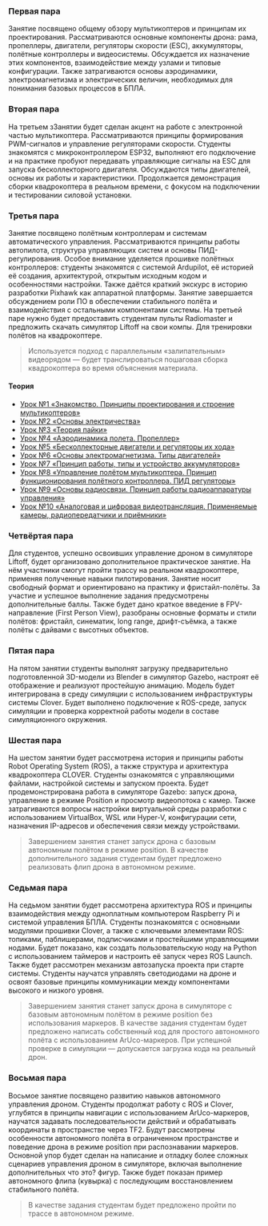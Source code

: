 ### Первая пара
Занятие посвящено общему обзору мультикоптеров и принципам их проектирования. Рассматриваются основные компоненты дрона: рама, пропеллеры, двигатели, регуляторы скорости (ESC), аккумуляторы, полётные контроллеры и видеосистемы. Обсуждается их назначение этих компонентов, взаимодействие между узлами и типовые конфигурации. Также затрагиваются основы аэродинамики, электромагнетизма и электрических величин, необходимых для понимания базовых процессов в БПЛА.
### Вторая пара
На третьем зЗанятии будет сделан акцент на работе с электронной частью мультикоптера. Рассматриваются принципы формирования PWM-сигналов и управление регуляторами скорости. Студенты знакомятся с микроконтроллером ESP32, выполняют его подключение и на практике пробуют передавать управляющие сигналы на ESC для запуска бесколлекторного двигателя. Обсуждаются типы двигателей, основы их работы и характеристики. Продолжается демонстрация сборки квадрокоптера в реальном времени, с фокусом на подключении и тестировании силовой установки.
### Третья пара
Занятие посвящено полётным контроллерам и системам автоматического управления. Рассматриваются принципы работы автопилота, структура управляющих систем и основы ПИД-регулирования. Особое внимание уделяется прошивке полётных контроллеров: студенты знакомятся с системой Ardupilot, её историей её создания, архитектурой, открытым исходным кодом и особенностями настройки. Также даётся краткий экскурс в историю разработки Pixhawk как аппаратной платформы. Занятие завершается обсуждением роли ПО в обеспечении стабильного полёта и взаимодействия с остальными компонентами системы.
На третьей паре нужно будет предоставить студентам пульты Radiomaster и предложить скачать симулятор Liftoff на свои компы. Для тренировки полётов на квадрокоптере.
> Используется подход с параллельным «залипательным» видеорядом — будет транслироваться пошаговая сборка квадрокоптера во время объяснения материала.

#### Теория
- [Урок №1 «Знакомство. Принципы проектирования и строение мультикоптеров»](https://github.com/CopterExpress/clover/blob/master/docs/ru/lesson1.md)
- [Урок №2 «Основы электричества»](https://github.com/CopterExpress/clover/blob/master/docs/ru/lesson2.md)
- [Урок №3 «Теория пайки»](https://github.com/CopterExpress/clover/blob/master/docs/ru/lesson3.md)
- [Урок №4 «Аэродинамика полета. Пропеллер»](https://github.com/CopterExpress/clover/blob/master/docs/ru/lesson4.md)
- [Урок №5 «Бесколлекторные двигатели и регуляторы их хода»](https://github.com/CopterExpress/clover/blob/master/docs/ru/lesson5.md)
- [Урок №6 «Основы электромагнетизма. Типы двигателей»](https://github.com/CopterExpress/clover/blob/master/docs/ru/lesson6.md)
- [Урок №7 «Принцип работы, типы и устройство аккумуляторов»](https://github.com/CopterExpress/clover/blob/master/docs/ru/lesson7.md)
- [Урок №8 «Управление полётом мультикоптера. Принцип функционирования полётного контроллера. ПИД регуляторы»](https://github.com/CopterExpress/clover/blob/master/docs/ru/lesson8.md)
- [Урок №9 «Основы радиосвязи. Принцип работы радиоаппаратуры управления»](https://github.com/CopterExpress/clover/blob/master/docs/ru/lesson9.md)
- [Урок №10 «Аналоговая и цифровая видеотрансляция. Применяемые камеры, радиопередатчики и приёмники»](https://github.com/CopterExpress/clover/blob/master/docs/ru/lesson10.md)

### Четвёртая пара
Для студентов, успешно освоивших управление дроном в симуляторе Liftoff, будет организовано дополнительное практическое занятие. На нём участники смогут пройти трассу на реальном квадрокоптере, применяя полученные навыки пилотирования. Занятие носит свободный формат и ориентировано на практику и фристайл-полёты. За участие и успешное выполнение задания предусмотрены дополнительные баллы.
Также будет дано краткое введение в FPV-направление (First Person View), разобраны основные форматы и стили полётов: фристайл, синематик, long range, дрифт-съёмка, а также полёты с дайвами с высотных объектов.
### Пятая пара
На пятом занятии студенты выполнят загрузку предварительно подготовленной 3D-модели из Blender в симулятор Gazebo, настроят её отображение и реализуют простейшую анимацию. Модель будет интегрирована в среду симуляции с использованием инфраструктуры системы Clover. Будет выполнено подключение к ROS-среде, запуск симуляции и проверка корректной работы модели в составе симуляционного окружения.
### Шестая пара
На шестом занятии будет рассмотрена история и принципы работы Robot Operating System (ROS), а также структура и архитектура квадрокоптера CLOVER. Студенты ознакомятся с управляющими файлами, настройкой системы и запуском проекта. Будет продемонстрирована работа в симуляторе Gazebo: запуск дрона, управление в режиме Position и просмотр видеопотока с камер. Также затрагиваются вопросы настройки виртуальной среды разработки с использованием VirtualBox, WSL или Hyper-V, конфигурации сети, назначения IP-адресов и обеспечения связи между устройствами.
> Завершением занятия станет запуск дрона с базовым автономным полётом в режиме position.
> В качестве дополнительного задания студентам будет предложено реализовать флип дрона в автономном режиме.
### Седьмая пара
На седьмом занятии будет рассмотрена архитектура ROS и принципы взаимодействия между одноплатным компьютером Raspberry Pi и системой управления БПЛА. Студенты познакомятся с основными модулями прошивки Clover, а также с ключевыми элементами ROS: топиками, паблишерами, подписчиками и простейшими управляющими нодами. Будет показано, как создать пользовательскую ноду на Python с использованием таймеров и настроить её запуск через ROS Launch. Также будет рассмотрен механизм автозапуска проекта при старте системы.
Студенты научатся управлять светодиодами на дроне и освоят базовые принципы коммуникации между компонентами высокого и низкого уровня.
> Завершением занятия станет запуск дрона в симуляторе с базовым автономным полётом в режиме position без использования маркеров.
> В качестве задания студентам будет предложено написать собственный код для простого автономного полёта с использованием ArUco-маркеров. При успешной проверке в симуляции — допускается загрузка кода на реальный дрон.
### Восьмая пара
Восьмое занятие посвящено развитию навыков автономного управления дроном. Студенты продолжат работу с ROS и Clover, углубятся в принципы навигации с использованием ArUco-маркеров, научатся задавать последовательности действий и обрабатывать координаты в пространстве через TF2. Будут рассмотрены особенности автономного полёта в ограниченном пространстве и поведение дрона в режиме position при распознавании маркеров.
Основной упор будет сделан на написание и отладку более сложных сценариев управления дроном в симуляторе, включая выполнение дополнительных что это? фигур. Также будет показан пример автономного флипа (кувырка) с последующим восстановлением стабильного полёта.
> В качестве задания студентам будет предложено пройти по трассе в автономном режиме.

